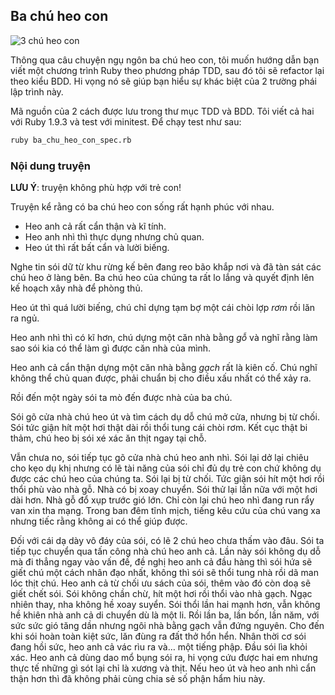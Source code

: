 ## Ba chú heo con

![3 chú heo con](https://github.com/joneslee85/ba_chu_heo_con.rb/raw/master/header.jpg)

Thông qua câu chuyện ngụ ngôn ba chú heo con, tôi muốn hướng dẫn bạn viết một chương trình Ruby theo phương pháp TDD, sau đó tôi sẽ refactor lại theo kiểu BDD. Hi vọng nó sẽ giúp bạn hiểu sự khác biệt của 2 trường phái lập trình này.

Mã nguồn của 2 cách được lưu trong thư mục TDD và BDD. Tôi viết cả hai với Ruby 1.9.3
và test với minitest. Để chạy test như sau:

```bash
ruby ba_chu_heo_con_spec.rb
```

### Nội dung truyện

__LƯU Ý__: truyện không phù hợp với trẻ con!

Truyện kể rằng có ba chú heo con sống rất hạnh phúc
với nhau.

* Heo anh cả rất cẩn thận và kĩ tính.
* Heo anh nhì thì thực dụng nhưng chủ quan.
* Heo út thì rất bất cẩn và lười biếng.

Nghe tin sói dữ từ khu rừng kế bên đang reo bão
khắp nơi và đã tàn sát các chú heo ở làng bên.
Ba chú heo của chúng ta rất lo lắng và quyết định
lên kế hoạch xây nhà để phòng thủ.

Heo út thì quá lười biếng, chú chỉ dựng tạm bợ
một cái chòi lợp *rơm* rồi lăn ra ngủ.

Heo anh nhì thì có kĩ hơn, chú dựng một căn nhà
bằng *gỗ* và nghĩ rằng làm sao sói kia có thể làm
gì được căn nhà của mình.

Heo anh cả cẩn thận dựng một căn nhà bằng *gạch* rất
là kiên cố. Chú nghĩ không thể chủ quan được, phải
chuẩn bị cho điều xấu nhất có thể xảy ra.

Rồi đến một ngày sói ta mò đến được nhà của ba chú.

Sói gõ cửa nhà chú heo út và tìm cách dụ dỗ
chú mở cửa, nhưng bị từ chối. Sói tức giận hít một
hơi thật dài rồi thổi tung cái chòi rơm. Kết cục thật
bi thảm, chú heo bị sói xé xác ăn thịt ngay tại chỗ.

Vẫn chưa no, sói tiếp tục gõ cửa nhà chú heo anh nhì.
Sói lại dở lại chiêu cho kẹo dụ khị nhưng có lẽ tài
năng của sói chỉ đủ dụ trẻ con chứ không dụ được các
chú heo của chúng ta. Sói lại bị từ chối. Tức giận
sói hít một hơi rồi thổi phù vào nhà gỗ. Nhà có bị
xoay chuyển. Sói thử lại lần nữa với một hơi dài hơn.
Nhà gỗ đổ xụp trước gió lớn. Chỉ còn lại chú heo nhì
đang run rẩy van xin tha mạng. Trong ban đêm tĩnh
mịch, tiếng kêu cứu của chú vang xa nhưng tiếc rằng
không ai có thể giúp được.

Đối với cái dạ dày vô đáy của sói, có lẽ 2 chú heo
chưa thấm vào đâu. Sói ta tiếp tục chuyển qua tấn
công nhà chú heo anh cả. Lần này sói không dụ dỗ
mà đi thẳng ngay vào vấn đề, đề nghị heo anh cả đầu
hàng thì sói hứa sẽ giết chú một cách nhân đạo nhất,
không thì sói sẽ thổi tung nhà rồi dã man lóc thịt
chú. Heo anh cả từ chối ưu sách của sói, thêm vào đó
còn doạ sẽ giết chết sói. Sói không chần chừ, hít một
hơi rồi thổi vào nhà gạch. Ngạc nhiên thay, nha không
hề xoay suyển. Sói thổi lần hai mạnh hơn, vẫn không hề
khiên nhà anh cả di chuyển dù là một li. Rồi lần ba,
lần bốn, lần năm, với sức sức gió tăng dần nhưng ngôi
nhà bằng gạch vẫn đứng nguyên. Cho đến khi sói hoàn
toàn kiệt sức, lăn đùng ra đất thở hổn hển. Nhân thời
cơ sói đang hồi sức, heo anh cả vác rìu ra và… một tiếng
phập. Đầu sói lìa khỏi xác. Heo anh cả dùng dao mổ bụng
sói ra, hi vọng cứu được hai em nhưng thực tế những gì
sót lại chỉ là xương và thịt. Nếu heo út và heo anh nhì
cẩn thận hơn thì đã không phải cùng chia sẻ số phận hẩm hiu
này.
